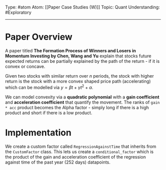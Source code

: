 Type: #atom
Atom: [[Paper Case Studies (W)]]
Topic: Quant 
Understanding: #Exploratory 

----
# Paper Overview

A paper titled **The Formation Process of Winners and Losers in Momentum Investing by Chen, Wang and Yu** explain that stocks future expected returns can be partially explained by the path of the return - if it is convex or concave. 

Given two stocks with similar return over $n$ periods, the stock with higher return is the stock with a more convex shaped price path (accelerating) which can be modelled via $y = \beta t + \gamma t^2 + \alpha$.

We can model convexity via a **quadratic polynomial** with a **gain coefficient** and **acceleration coefficient** that quantify the movement. The ranks of `gain * acc` product becomes the Alpha factor - simply long if there is a high product and short if there is a low product.

# Implementation

We create a custom factor called `RegressionAgainstTime` that inherits from the `CustomFactor` class. This lets us create a `conditional_factor` which is the product of the gain and acceleration coefficient of the regression against time of the past year (252 days) datapoints.




